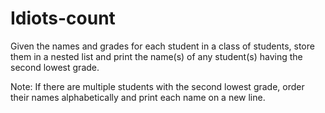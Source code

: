 # Idiots-count

Given the names and grades for each student in a class of  students, store them in a nested list and print the name(s) of any student(s) having the second lowest grade.


Note: If there are multiple students with the second lowest grade, order their names alphabetically and print each name on a new line.
